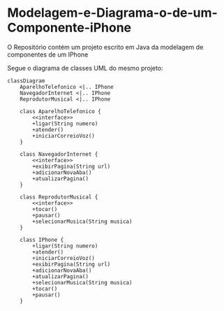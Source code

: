 # Modelagem-e-Diagrama-o-de-um-Componente-iPhone

O Repositório contém um projeto escrito em Java da modelagem de componentes de um IPhone

Segue o diagrama de classes UML do mesmo projeto:

```mermaid
classDiagram
    AparelhoTelefonico <|.. IPhone
    NavegadorInternet <|.. IPhone
    ReprodutorMusical <|.. IPhone
    
    class AparelhoTelefonico {
        <<interface>>
        +ligar(String numero)
        +atender()
        +iniciarCorreioVoz()
    }

    class NavegadorInternet {
        <<interface>>
        +exibirPagina(String url)
        +adicionarNovaAba()
        +atualizarPagina()
    }

    class ReprodutorMusical {
        <<interface>>
        +tocar()
        +pausar()
        +selecionarMusica(String musica)
    }

    class IPhone {
        +ligar(String numero)
        +atender()
        +iniciarCorreioVoz()
        +exibirPagina(String url)
        +adicionarNovaAba()
        +atualizarPagina()
        +selecionarMusica(String musica)
        +tocar()
        +pausar()
    }
```

